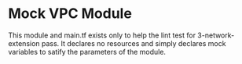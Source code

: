 # Mock VPC Module

This module and main.tf exists only to help the lint test for 3-network-extension pass. It declares no resources and simply declares mock variables to satify the parameters of the module.
